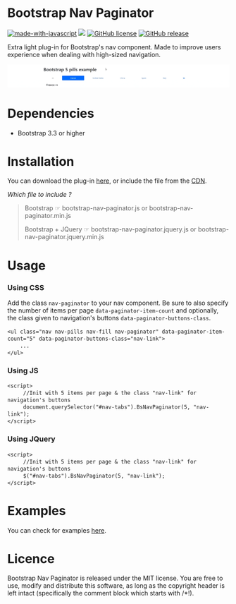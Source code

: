 # Bootstrap Nav Paginator
[![made-with-javascript](https://img.shields.io/badge/Made%20with-JavaScript-1f425f.svg)](https://www.javascript.com)
[![](https://data.jsdelivr.com/v1/package/gh/Robszyy/bootstrap-nav-paginator/badge)](https://www.jsdelivr.com/package/gh/Robszyy/bootstrap-nav-paginator)
[![GitHub license](https://img.shields.io/github/license/Robszyy/bootstrap-nav-paginator)](https://github.com/Robszyy/bootstrap-nav-paginator/blob/master/LICENSE)
[![GitHub release](https://img.shields.io/github/release/Robszyy/bootstrap-nav-paginator)](https://github.com/Robszyy/bootstrap-nav-paginator/releases/)

Extra light plug-in for Bootstrap's nav component. Made to improve users experience when dealing with high-sized navigation.

![Demo](https://github.com/Robszyy/bootstrap-nav-paginator/blob/master/examples/ressources/demo.gif)

# Dependencies
 - Bootstrap 3.3 or higher

# Installation
You can download the plug-in [here](https://github.com/Robszyy/bootstrap-nav-paginator/releases/tag/1.0.2), or include the file from the [CDN](https://cdn.jsdelivr.net/gh/Robszyy/bootstrap-nav-paginator@1.0.2/js/).

*Which file to include ?*
> Bootstrap ☞ bootstrap-nav-paginator.js or bootstrap-nav-paginator.min.js
> 
> Bootstrap + JQuery ☞ bootstrap-nav-paginator.jquery.js or bootstrap-nav-paginator.jquery.min.js
> 


# Usage
### Using CSS
Add the class ``nav-paginator`` to your nav component.
Be sure to also specify the number of items per page ``data-paginator-item-count`` and optionally, the class given to navigation's buttons ``data-paginator-buttons-class``.

```
<ul class="nav nav-pills nav-fill nav-paginator" data-paginator-item-count="5" data-paginator-buttons-class="nav-link">
    ...
</ul>
```

### Using JS

```
<script>
     //Init with 5 items per page & the class "nav-link" for navigation's buttons
     document.querySelector("#nav-tabs").BsNavPaginator(5, "nav-link");
</script>
```

### Using JQuery

```
<script>
     //Init with 5 items per page & the class "nav-link" for navigation's buttons
     $("#nav-tabs").BsNavPaginator(5, "nav-link");
</script>
```

# Examples
You can check for examples [here](https://github.com/Robszyy/bootstrap-nav-paginator/tree/1.0.2/examples).

# Licence
Bootstrap Nav Paginator is released under the MIT license. You are free to use, modify and distribute this software, as long as the copyright header is left intact (specifically the comment block which starts with /*!).
